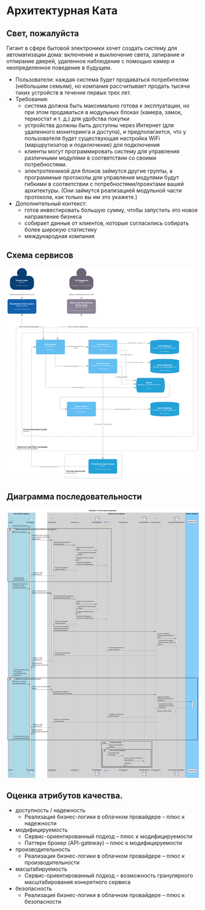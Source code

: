 # Архитектурная Ката

## Свет, пожалуйста

Гигант в сфере бытовой электроники хочет создать систему для автоматизации дома: включение и выключение света, запирание и отпирание дверей, удаленное наблюдение с помощью камер и неопределенное поведение в будущем.

- Пользователи: каждая система будет продаваться потребителям (небольшим семьям), но компания рассчитывает продать тысячи таких устройств в течение первых трех лет.
- Требования:
  - система должна быть максимально готова к эксплуатации, но при этом продаваться в модульных блоках (камера, замок, термостат и т. д.) для удобства покупки
  - устройства должны быть доступны через Интернет (для удаленного мониторинга и доступа), и предполагается, что у пользователя будет существующая настройка WiFi (маршрутизатор и подключение) для подключения
  - клиенты могут программировать систему для управления различными модулями в соответствии со своими потребностями.
  - электротехникой для блоков займутся другие группы, а программные протоколы для управления модулями будут гибкими в соответствии с потребностями/проектами вашей архитектуры. (Они займутся реализацией модульной части протокола, как только вы им это укажете.)
- Дополнительный контекст:
  - готов инвестировать большую сумму, чтобы запустить это новое направление бизнеса
  - собирает данные от клиентов, которые согласились собирать более широкую статистику
  - международная компания

## Схема сервисов

[<img src="image_01.png" alt="Alternate text" width="1000"/>](image_01.png)

## Диаграмма последовательности

[<img src="image_02.png" alt="Alternate text" width="1000"/>](image_02.png)

## Оценка атрибутов качества.

- доступность / надежность
  - Реализация бизнес-логики в облачном провайдере – плюс к надежности
- модифицируемость
  - Сервис-ориентированный подход – плюс к модифицируемости
  - Паттерн брокер (API-gateway) – плюс к модифицируемости
- производительность
  - Реализация бизнес-логики в облачном провайдере – плюс к производительности
- масштабируемость
  - Сервис-ориентированный подход – возможность гранулярного масштабирования конкретного сервиса
- безопасность
  - Реализация бизнес-логики в облачном провайдере – плюс к безопасности
